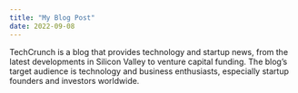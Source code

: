 ```yaml
---
title: "My Blog Post"
date: 2022-09-08
---
```


TechCrunch is a blog that provides technology and startup news, from the latest developments in Silicon Valley to venture capital funding.
The blog’s target audience is technology and business enthusiasts, especially startup founders and investors worldwide.
